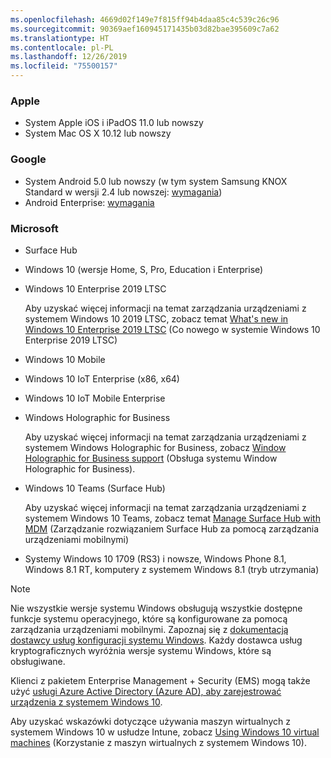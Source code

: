 ```yaml
---
ms.openlocfilehash: 4669d02f149e7f815ff94b4daa85c4c539c26c96
ms.sourcegitcommit: 90369aef160945171435b03d82bae395609c7a62
ms.translationtype: HT
ms.contentlocale: pl-PL
ms.lasthandoff: 12/26/2019
ms.locfileid: "75500157"
---
```



### <a name="apple"></a>Apple
- System Apple iOS i iPadOS 11.0 lub nowszy
- System Mac OS X 10.12 lub nowszy

### <a name="google"></a>Google
- System Android 5.0 lub nowszy (w tym system Samsung KNOX Standard w wersji 2.4 lub nowszej: [wymagania](https://www.samsungknox.com/en/knox-platform/supported-devices/2.4+))
- Android Enterprise: [wymagania](https://support.google.com/work/android/topic/9428066)

### <a name="microsoft"></a>Microsoft

- Surface Hub
- Windows 10 (wersje Home, S, Pro, Education i Enterprise)
- Windows 10 Enterprise 2019 LTSC

  Aby uzyskać więcej informacji na temat zarządzania urządzeniami z systemem Windows 10 2019 LTSC, zobacz temat [What's new in Windows 10 Enterprise 2019 LTSC](https://docs.microsoft.com/windows/whats-new/ltsc/whats-new-windows-10-2019) (Co nowego w systemie Windows 10 Enterprise 2019 LTSC)
  
- Windows 10 Mobile
- Windows 10 IoT Enterprise (x86, x64)
- Windows 10 IoT Mobile Enterprise
- Windows Holographic for Business

  Aby uzyskać więcej informacji na temat zarządzania urządzeniami z systemem Windows Holographic for Business, zobacz [Window Holographic for Business support](../fundamentals/windows-holographic-for-business.md) (Obsługa systemu Window Holographic for Business).

- Windows 10 Teams (Surface Hub)

   Aby uzyskać więcej informacji na temat zarządzania urządzeniami z systemem Windows 10 Teams, zobacz temat [Manage Surface Hub with MDM](https://docs.microsoft.com/surface-hub/manage-settings-with-mdm-for-surface-hub) (Zarządzanie rozwiązaniem Surface Hub za pomocą zarządzania urządzeniami mobilnymi)
- Systemy Windows 10 1709 (RS3) i nowsze, Windows Phone 8.1, Windows 8.1 RT, komputery z systemem Windows 8.1 (tryb utrzymania)

> [!NOTE]
> Nie wszystkie wersje systemu Windows obsługują wszystkie dostępne funkcje systemu operacyjnego, które są konfigurowane za pomocą zarządzania urządzeniami mobilnymi. Zapoznaj się z [dokumentacją dostawcy usług konfiguracji systemu Windows](https://docs.microsoft.com/windows/configuration/provisioning-packages/how-it-pros-can-use-configuration-service-providers). Każdy dostawca usług kryptograficznych wyróżnia wersje systemu Windows, które są obsługiwane.

Klienci z pakietem Enterprise Management + Security (EMS) mogą także użyć [usługi Azure Active Directory (Azure AD), aby zarejestrować urządzenia z systemem Windows 10](/intune/windows-enroll).

Aby uzyskać wskazówki dotyczące używania maszyn wirtualnych z systemem Windows 10 w usłudze Intune, zobacz [Using Windows 10 virtual machines](../fundamentals/windows-10-virtual-machines.md) (Korzystanie z maszyn wirtualnych z systemem Windows 10).

